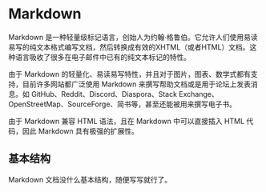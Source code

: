 # Markdown

Markdown 是一种轻量级标记语言，创始人为约翰·格鲁伯。它允许人们使用易读易写的纯文本格式编写文档，然后转换成有效的XHTML（或者HTML）文档。这种语言吸收了很多在电子邮件中已有的纯文本标记的特性。

由于 Markdown 的轻量化、易读易写特性，并且对于图片，图表、数学式都有支持，目前许多网站都广泛使用 Markdown 来撰写帮助文档或是用于论坛上发表消息。如 GitHub、Reddit、Discord、Diaspora、Stack Exchange、OpenStreetMap、SourceForge、简书等，甚至还能被用来撰写电子书。

由于 Markdown 兼容 HTML 语法，且在 Markdown 中可以直接插入 HTML 代码，因此 Markdown 具有极强的扩展性。

## 基本结构

Markdown 文档没什么基本结构，随便写写就行了。